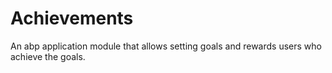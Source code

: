 # Achievements
An abp application module that allows setting goals and rewards users who achieve the goals.
